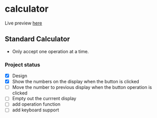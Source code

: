 # calculator

Live preview [here](https://ainacodes.github.io/calculator/)

## Standard Calculator

- Only accept one operation at a time.

### Project status

- [x] Design
- [x] Show the numbers on the display when the button is clicked
- [ ] Move the number to previous display when the button operation is clicked
- [ ] Empty out the currrent display
- [ ] add operation function
- [ ] add keyboard support

